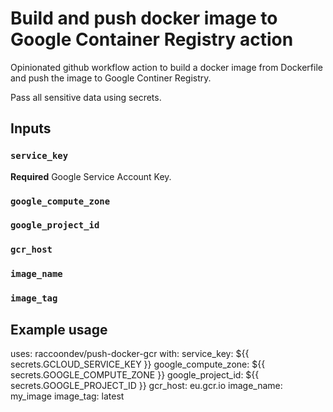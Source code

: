 # Build and push docker image to Google Container Registry action

Opinionated github workflow action to build a docker image from Dockerfile
and push the image to Google Continer Registry.

Pass all sensitive data using secrets.

## Inputs

### `service_key`

**Required** Google Service Account Key.

### `google_compute_zone`

### `google_project_id`

### `gcr_host`

### `image_name`

### `image_tag`

## Example usage

uses: raccoondev/push-docker-gcr
with:
  service_key: ${{ secrets.GCLOUD_SERVICE_KEY }}
  google_compute_zone: ${{ secrets.GOOGLE_COMPUTE_ZONE }}
  google_project_id: ${{ secrets.GOOGLE_PROJECT_ID }}
  gcr_host: eu.gcr.io
  image_name: my_image
  image_tag: latest
